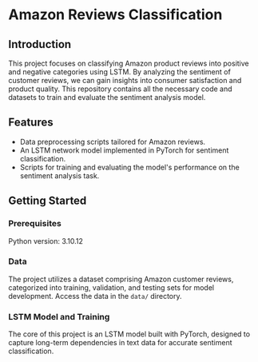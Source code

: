 # Amazon Reviews Classification

## Introduction
This project focuses on classifying Amazon product reviews into positive and negative categories using LSTM. By analyzing the sentiment of customer reviews, we can gain insights into consumer satisfaction and product quality. This repository contains all the necessary code and datasets to train and evaluate the sentiment analysis model.

## Features
- Data preprocessing scripts tailored for Amazon reviews.
- An LSTM network model implemented in PyTorch for sentiment classification.
- Scripts for training and evaluating the model's performance on the sentiment analysis task.

## Getting Started

### Prerequisites
Python version: 3.10.12

### Data
The project utilizes a dataset comprising Amazon customer reviews, categorized into training, validation, and testing sets for model development. Access the data in the `data/` directory.

### LSTM Model and Training
The core of this project is an LSTM model built with PyTorch, designed to capture long-term dependencies in text data for accurate sentiment classification.


